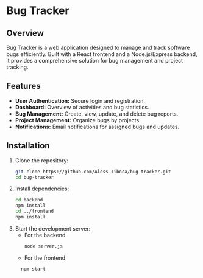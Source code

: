# Bug Tracker

## Overview
Bug Tracker is a web application designed to manage and track software bugs efficiently. Built with a React frontend and a Node.js/Express backend, it provides a comprehensive solution for bug management and project tracking.

## Features
- **User Authentication:** Secure login and registration.
- **Dashboard:** Overview of activities and bug statistics.
- **Bug Management:** Create, view, update, and delete bug reports.
- **Project Management:** Organize bugs by projects.
- **Notifications:** Email notifications for assigned bugs and updates.

## Installation
1. Clone the repository:
   ```bash
   git clone https://github.com/Aless-Tiboca/bug-tracker.git
   cd bug-tracker

2. Install dependencies:
   ```bash
   cd backend
   npm install
   cd ../frontend
   npm install
3. Start the development server:
   - For the backend
     ```bash
     node server.js
     ```
   - For the frontend
   ```bash
     npm start
   ```
